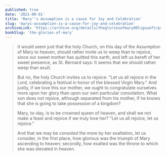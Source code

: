 ```yaml
---
published: true
date: '2021-09-01'
title: 'Mary''s Assumption is a cause for Joy and Celebration'
slug: 'marys-assumption-is-a-cause-for-joy-and-celebration'
archiveLink: 'https://archive.org/details/thegloriesofmary00liguuoft/page/496?view=theater'
bookSlug: 'the-glories-of-mary'
---
```


> It would seem just that the holy Church, on this day of the Assumption of Mary to heaven, should rather invite us to weep than to rejoice, since our sweet mother has quitted this earth, and left us bereft of her sweet presence, as St. Bernard says: It seems that we should rather weep than exult.
>
> But no, the holy Church invites us to rejoice: "Let us all rejoice in the Lord, celebrating a festival in honor of the blessed Virgin Mary." And justly, if we love this our mother, we ought to congratulate ourselves more upon her glory than upon our own particular consolation. What son does not rejoice, although separated from his mother, if he knows that she is going to take possession of a kingdom?
>
> Mary, to-day, is to be crowned queen of heaven, and shall we not make a feast and rejoice if we truly love her? "Let us all rejoice, let us rejoice."
>
> And that we may be consoled the more by her exaltation, let us consider, in the first place, how glorious was the triumph of Mary ascending to heaven; secondly, how exalted was the throne to which she was elevated in heaven.